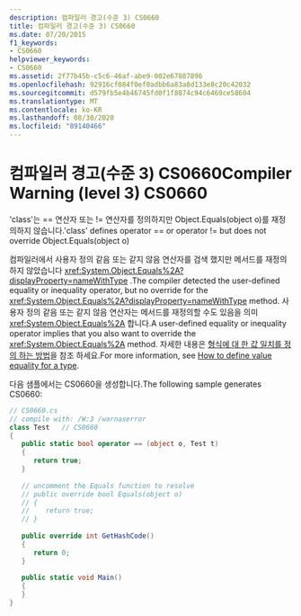 ```yaml
---
description: 컴파일러 경고(수준 3) CS0660
title: 컴파일러 경고(수준 3) CS0660
ms.date: 07/20/2015
f1_keywords:
- CS0660
helpviewer_keywords:
- CS0660
ms.assetid: 2f77b45b-c5c6-46af-abe9-002e67887896
ms.openlocfilehash: 92916cf084f0ef0adbb6a83a8d133e8c20c42032
ms.sourcegitcommit: d579fb5e4b46745fd0f1f8874c94c6469ce58604
ms.translationtype: MT
ms.contentlocale: ko-KR
ms.lasthandoff: 08/30/2020
ms.locfileid: "89140466"
---
```

# <a name="compiler-warning-level-3-cs0660"></a><span data-ttu-id="13c32-103">컴파일러 경고(수준 3) CS0660</span><span class="sxs-lookup"><span data-stu-id="13c32-103">Compiler Warning (level 3) CS0660</span></span>

<span data-ttu-id="13c32-104">'class'는 == 연산자 또는 != 연산자를 정의하지만 Object.Equals(object o)를 재정의하지 않습니다.</span><span class="sxs-lookup"><span data-stu-id="13c32-104">'class' defines operator == or operator != but does not override Object.Equals(object o)</span></span>  
  
<span data-ttu-id="13c32-105">컴파일러에서 사용자 정의 같음 또는 같지 않음 연산자를 검색 했지만 메서드를 재정의 하지 않았습니다 <xref:System.Object.Equals%2A?displayProperty=nameWithType> .</span><span class="sxs-lookup"><span data-stu-id="13c32-105">The compiler detected the user-defined equality or inequality operator, but no override for the <xref:System.Object.Equals%2A?displayProperty=nameWithType> method.</span></span> <span data-ttu-id="13c32-106">사용자 정의 같음 또는 같지 않음 연산자는 메서드를 재정의할 수도 있음을 의미 <xref:System.Object.Equals%2A> 합니다.</span><span class="sxs-lookup"><span data-stu-id="13c32-106">A user-defined equality or inequality operator implies that you also want to override the <xref:System.Object.Equals%2A> method.</span></span> <span data-ttu-id="13c32-107">자세한 내용은 [형식에 대 한 값 일치를 정의 하는 방법](../programming-guide/statements-expressions-operators/how-to-define-value-equality-for-a-type.md)을 참조 하세요.</span><span class="sxs-lookup"><span data-stu-id="13c32-107">For more information, see [How to define value equality for a type](../programming-guide/statements-expressions-operators/how-to-define-value-equality-for-a-type.md).</span></span>
  
<span data-ttu-id="13c32-108">다음 샘플에서는 CS0660을 생성합니다.</span><span class="sxs-lookup"><span data-stu-id="13c32-108">The following sample generates CS0660:</span></span>  

```csharp
// CS0660.cs  
// compile with: /W:3 /warnaserror  
class Test   // CS0660  
{  
   public static bool operator == (object o, Test t)  
   {  
      return true;  
   }  
  
   // uncomment the Equals function to resolve  
   // public override bool Equals(object o)  
   // {  
   //    return true;  
   // }  
  
   public override int GetHashCode()  
   {  
      return 0;  
   }  
  
   public static void Main()  
   {  
   }  
}  
```
